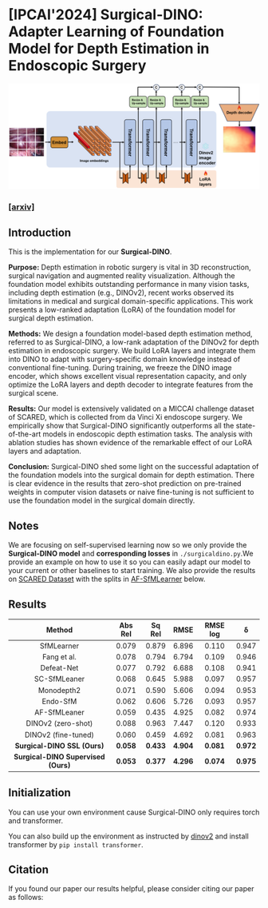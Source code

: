 # [IPCAI'2024] Surgical-DINO: Adapter Learning of Foundation Model for Depth Estimation in Endoscopic Surgery

![Image](https://github.com/BeileiCui/SurgicalDINO/blob/main/main_figure.jpg)

### [__[arxiv]__](https://arxiv.org/abs/2401.06013)
## Introduction
This is the implementation for our __Surgical-DINO__. 

__Purpose:__ Depth estimation in robotic surgery is vital in 3D reconstruction, surgical navigation and augmented reality visualization. Although the foundation model exhibits outstanding performance in many vision tasks, including depth estimation (e.g., DINOv2), recent works observed its limitations in medical and surgical domain-specific applications. This work presents a low-ranked adaptation (LoRA) of the foundation model for surgical depth estimation.

__Methods:__ We design a foundation model-based depth estimation method, referred to as Surgical-DINO, a low-rank adaptation of the DINOv2 for depth estimation in endoscopic surgery. We build LoRA layers and integrate them into DINO to adapt with surgery-specific domain knowledge instead of conventional fine-tuning. During training, we freeze the DINO image encoder, which shows excellent visual representation capacity, and only optimize the LoRA layers and depth decoder to integrate features from the surgical scene. 

__Results:__ Our model is extensively validated on a MICCAI challenge dataset of SCARED, which is collected from da Vinci Xi endoscope surgery. We empirically show that Surgical-DINO significantly outperforms all the state-of-the-art models in endoscopic depth estimation tasks. The analysis with ablation studies has shown evidence of the remarkable effect of our LoRA layers and adaptation.

__Conclusion:__ Surgical-DINO shed some light on the successful adaptation of the foundation models into the surgical domain for depth estimation. There is clear evidence in the results that zero-shot prediction on pre-trained weights in computer vision datasets or naive fine-tuning is not sufficient to use the foundation model in the surgical domain directly.

## Notes
We are focusing on self-supervised learning now so we only provide the __Surgical-DINO model__ and __corresponding losses__ in ```./surgicaldino.py```.We provide an example on how to use it so you can easily adapt our model to your current or other baselines to start training. We also provide the results on [SCARED Dataset](https://endovissub2019-scared.grand-challenge.org/) with the splits in [AF-SfMLearner](https://github.com/ShuweiShao/AF-SfMLearner) below.

## Results

| Method | Abs Rel | Sq Rel | RMSE | RMSE log | &delta; |
|  :----:  | :----:  | :----:   |  :----:  | :----:  | :----:  |
| SfMLearner | 0.079 |	0.879 |	6.896 |	0.110 |	0.947 |
| Fang et al. | 0.078 |	0.794 |	6.794 |	0.109 |	0.946 |
| Defeat-Net | 0.077 |	0.792 |	6.688 |	0.108 |	0.941 |
| SC-SfMLeaner |0.068 |	0.645 |	5.988 |	0.097 |	0.957 |
| Monodepth2 | 0.071 |	0.590 |	5.606 |	0.094 |	0.953 |
| Endo-SfM | 0.062 |	0.606 |	5.726 |	0.093 |	0.957 |
| AF-SfMLeaner | 0.059 |	0.435 |	4.925 |	0.082 |	0.974 |
| DINOv2 (zero-shot) | 0.088 | 0.963 | 7.447 | 0.120 | 0.933 |
| DINOv2 (fine-tuned) | 0.060 | 0.459 | 4.692 | 0.081 | 0.963 |
|__Surgical-DINO SSL (Ours)__ |__0.058__ |	__0.433__ |	__4.904__ |	__0.081__ |	__0.972__ | 
|__Surgical-DINO Supervised (Ours)__ | __0.053__ | __0.377__ | __4.296__ | __0.074__ | __0.975__ |

## Initialization
You can use your own environment cause Surgical-DINO only requires torch and transformer. 

You can also build up the environment as instructed by [dinov2](https://github.com/facebookresearch/dinov2) and install transformer by ```pip install transformer```.

## Citation
If you found our paper our results helpful, please consider citing our paper as follows:
